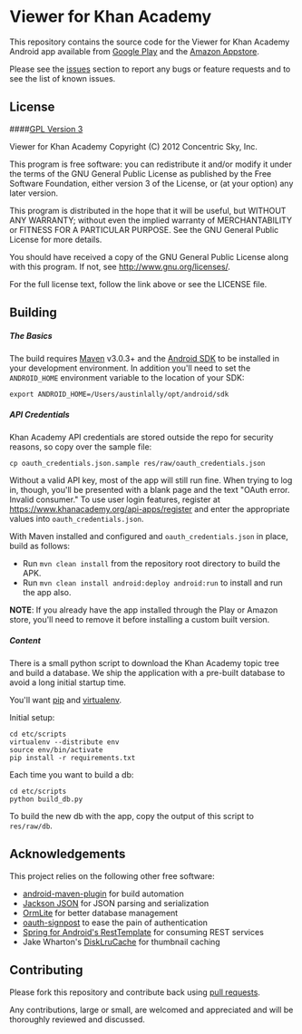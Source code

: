 # Viewer for Khan Academy

This repository contains the source code for the Viewer for Khan Academy Android app available from [Google Play](https://play.google.com/store/apps/details?id=com.concentricsky.android.khan) and the [Amazon Appstore](http://www.amazon.com/Viewer-Academy-Kindle-Tablet-Edition/dp/B00ARP009Y/).

Please see the [issues](https://github.com/concentricsky/android-viewer-for-khan-academy/issues) section
to report any bugs or feature requests and to see the list of known issues.

## License

####[GPL Version 3](http://www.gnu.org/licenses/gpl-3.0.html)

Viewer for Khan Academy
Copyright (C) 2012 Concentric Sky, Inc.

This program is free software: you can redistribute it and/or modify
it under the terms of the GNU General Public License as published by
the Free Software Foundation, either version 3 of the License, or
(at your option) any later version.

This program is distributed in the hope that it will be useful,
but WITHOUT ANY WARRANTY; without even the implied warranty of
MERCHANTABILITY or FITNESS FOR A PARTICULAR PURPOSE.  See the
GNU General Public License for more details.

You should have received a copy of the GNU General Public License
along with this program.  If not, see <http://www.gnu.org/licenses/>.

For the full license text, follow the link above or see the LICENSE file.

## Building

##### The Basics

The build requires [Maven](http://maven.apache.org/download.html)
v3.0.3+ and the [Android SDK](http://developer.android.com/sdk/index.html)
to be installed in your development environment. In addition you'll need to set
the `ANDROID_HOME` environment variable to the location of your SDK:

    export ANDROID_HOME=/Users/austinlally/opt/android/sdk
    
##### API Credentials
    
Khan Academy API credentials are stored outside the repo for security reasons, so copy over the sample file:

    cp oauth_credentials.json.sample res/raw/oauth_credentials.json

Without a valid API key, most of the app will still run fine. When trying to log in,
though, you'll be presented with a blank page and the text "OAuth error. Invalid consumer."
To use user login features, register at https://www.khanacademy.org/api-apps/register and
enter the appropriate values into `oauth_credentials.json`.

With Maven installed and configured and `oauth_credentials.json` in place, build as follows:

* Run `mvn clean install` from the repository root directory to build the APK.
* Run `mvn clean install android:deploy android:run` to install and run the app also.

**NOTE**: If you already have the app installed through the Play or Amazon store, you'll need to remove it before installing a custom built version.

##### Content

There is a small python script to download the Khan Academy topic tree and build a database. We ship the application with a pre-built database to avoid a long initial startup time.

You'll want [pip](https://pypi.python.org/pypi/pip) and [virtualenv](https://pypi.python.org/pypi/virtualenv).

Initial setup:

    cd etc/scripts
    virtualenv --distribute env
    source env/bin/activate
    pip install -r requirements.txt

Each time you want to build a db:

	cd etc/scripts
    python build_db.py
    
To build the new db with the app, copy the output of this script to `res/raw/db`.

## Acknowledgements

This project relies on the following other free software:

* [android-maven-plugin](https://github.com/jayway/maven-android-plugin) for build automation
* [Jackson JSON](http://wiki.fasterxml.com/JacksonHome) for JSON parsing and serialization
* [OrmLite](http://ormlite.com/) for better database management
* [oauth-signpost](https://code.google.com/p/oauth-signpost/) to ease the pain of authentication
* [Spring for Android's RestTemplate](http://www.springsource.org/spring-android) for consuming REST services
* Jake Wharton's [DiskLruCache](https://github.com/JakeWharton/DiskLruCache) for thumbnail caching

## Contributing

Please fork this repository and contribute back using
[pull requests](https://github.com/concentricsky/android-viewer-for-khan-academy/pulls).

Any contributions, large or small, are welcomed and appreciated and will be thoroughly reviewed and discussed.
